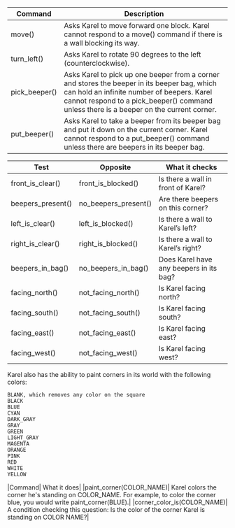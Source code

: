 

|Command|	Description|
|---|---|
|move()|	Asks Karel to move forward one block. Karel cannot respond to a move() command if there is a wall blocking its way.|
|turn_left()|	Asks Karel to rotate 90 degrees to the left (counterclockwise).|
|pick_beeper()|	Asks Karel to pick up one beeper from a corner and stores the beeper in its beeper bag, which can hold an infinite number of beepers. Karel cannot respond to a pick_beeper() command unless there is a beeper on the current corner.|
|put_beeper()|	Asks Karel to take a beeper from its beeper bag and put it down on the current corner. Karel cannot respond to a put_beeper() command unless there are beepers in its beeper bag.|



|Test|Opposite|What it checks|
|---|---|---|
|front_is_clear()	|front_is_blocked()	|Is there a wall in front of Karel?|
|beepers_present()	|no_beepers_present()	|Are there beepers on this corner?|
|left_is_clear()|	left_is_blocked()	|Is there a wall to Karel’s left?|
|right_is_clear()|	right_is_blocked()|	Is there a wall to Karel’s right?|
|beepers_in_bag()	|no_beepers_in_bag()|	Does Karel have any beepers in its bag?|
|facing_north()|	not_facing_north()|	Is Karel facing north?|
|facing_south()|	not_facing_south()	|Is Karel facing south?|
|facing_east()	|not_facing_east()|	Is Karel facing east?|
|facing_west()	|not_facing_west()|	Is Karel facing west?|

Karel also has the ability to paint corners in its world with the following colors:
```
BLANK, which removes any color on the square
BLACK
BLUE
CYAN
DARK_GRAY
GRAY
GREEN
LIGHT_GRAY
MAGENTA
ORANGE
PINK
RED
WHITE
YELLOW
```

|Command|	What it does|
|paint_corner(COLOR_NAME)|	Karel colors the corner he's standing on COLOR_NAME. For example, to color the corner blue, you would write paint_corner(BLUE).|
|corner_color_is(COLOR_NAME)|	A condition checking this question: Is the color of the corner Karel is standing on COLOR NAME?|

